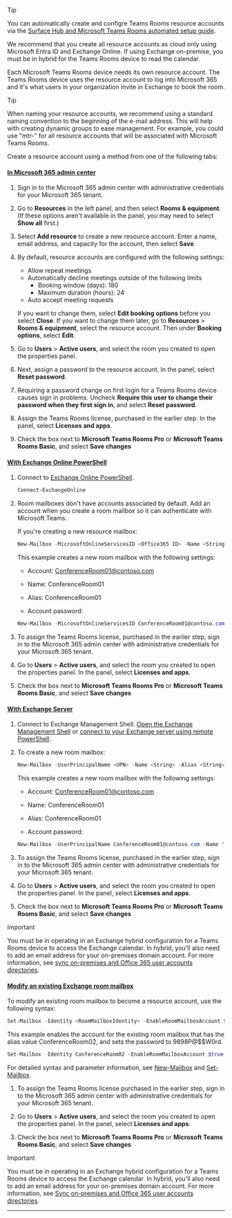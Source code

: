 > [!TIP]
> You can automatically create and configre Teams Rooms resource accounts via the [Surface Hub and Microsoft Teams Rooms automated setup guide](https://go.microsoft.com/fwlink/?linkid=2221605).
>
> We recommend that you create all resource accounts as cloud only using Microsoft Entra ID and Exchange Online. If using Exchange on-premise, you must be in hybrid for the Teams Rooms device to read the calendar.

Each Microsoft Teams Rooms device needs its own resource account. The Teams Rooms device uses the resource account to log into Microsoft 365 and it's what users in your organization invite in Exchange to book the room.

> [!TIP]
> When naming your resource accounts, we recommend using a standard naming convention to the beginning of the e-mail address. This will help with creating dynamic groups to ease management. For example, you could use "mtr-" for all resource accounts that will be associated with Microsoft Teams Rooms.


Create a resource account using a method from one of the following tabs:

#### [**In Microsoft 365 admin center**](#tab/m365-admin-center)

1. Sign in to the Microsoft 365 admin center with administrative credentials for your Microsoft 365 tenant.

2. Go to **Resources** in the left panel, and then select **Rooms & equipment**. (If these options aren't available in the panel, you may need to select **Show all** first.)

3. Select **Add resource** to create a new resource account. Enter a name, email address, and capacity for the account, then select **Save**.

5. By default, resource accounts are configured with the following settings:

    - Allow repeat meetings
    - Automatically decline meetings outside of the following limits
      - Booking window (days): 180
      - Maximum duration (hours): 24
    - Auto accept meeting requests

    If you want to change them, select **Edit booking options** before you select **Close**. If you want to change them later, go to **Resources** > **Rooms & equipment**, select the resource account. Then  under **Booking options**, select **Edit**.

6. Go to **Users** > **Active users**, and select the room you created to open the properties panel.

7. Next, assign a password to the resource account. In the panel, select **Reset password**.

8. Requiring a password change on first login for a Teams Rooms device causes sign in problems. Uncheck **Require this user to change their password when they first sign in**, and select **Reset password**.

9. Assign the Teams Rooms license, purchased in the earlier step. In the panel, select **Licenses and apps**.

10. Check the box next to **Microsoft Teams Rooms Pro** or **Microsoft Teams Rooms Basic**, and select **Save changes**

#### [**With Exchange Online PowerShell**](#tab/exchange-online)

1. Connect to [Exchange Online PowerShell](/powershell/exchange/connect-to-exchange-online-powershell).

    ``` PowerShell
    Connect-ExchangeOnline
    ```

2. Room mailboxes don't have accounts associated by default. Add an account when you create a room mailbox so it can authenticate with Microsoft Teams.

    If you're creating a new resource mailbox:

    ``` PowerShell
    New-Mailbox -MicrosoftOnlineServicesID <Office365 ID> -Name <String> -Alias <string> -Room -EnableRoomMailboxAccount $true  -RoomMailboxPassword (ConvertTo-SecureString -String '<Password>' -AsPlainText -Force)
    ```

    This example creates a new room mailbox with the following settings:

    - Account: ConferenceRoom01@contoso.com

    - Name: ConferenceRoom01

    - Alias: ConferenceRoom01

    - Account password: 

    ``` PowerShell
    New-Mailbox -MicrosoftOnlineServicesID ConferenceRoom01@contoso.com -Name "ConferenceRoom01" -Alias ConferenceRoom01 -Room -EnableRoomMailboxAccount $true  -RoomMailboxPassword (ConvertTo-SecureString -String 'P@$$W0rd5959' -AsPlainText -Force)
    ```

3. To assign the Teams Rooms license, purchased in the earlier step, sign in to the Microsoft 365 admin center with administrative credentials for your Microsoft 365 tenant.

4. Go to **Users** > **Active users**, and select the room you created to open the properties panel. In the panel, select **Licenses and apps**.

5. Check the box next to **Microsoft Teams Rooms Pro** or **Microsoft Teams Rooms Basic**, and select **Save changes**


#### [**With Exchange Server**](#tab/exchange-server)

  1. Connect to Exchange Management Shell. [Open the Exchange Management Shell](/powershell/exchange/exchange-server/open-the-exchange-management-shell) or [connect to your Exchange server using remote PowerShell](/powershell/exchange/exchange-server/connect-to-exchange-servers-using-remote-powershell).

  2. To create a new room mailbox:

      ``` PowerShell
      New-Mailbox -UserPrincipalName <UPN> -Name <String> -Alias <String> -Room -EnableRoomMailboxAccount $true -RoomMailboxPassword (ConvertTo-SecureString -String '<Password>' -AsPlainText -Force)
      ```

      This example creates a new room mailbox with the following settings:

      - Account: ConferenceRoom01@contoso.com

      - Name: ConferenceRoom01

      - Alias: ConferenceRoom01

      - Account password: 

       ``` PowerShell
       New-Mailbox -UserPrincipalName ConferenceRoom01@contoso.com -Name "ConferenceRoom01" -Alias ConferenceRoom01 -Room -EnableRoomMailboxAccount $true -RoomMailboxPassword (ConvertTo-SecureString -String 'P@$$W0rd5959' -AsPlainText -Force)
       ```

3. To assign the Teams Rooms license, purchased in the earlier step, sign in to the Microsoft 365 admin center with administrative credentials for your Microsoft 365 tenant.

4. Go to **Users** > **Active users**, and select the room you created to open the properties panel. In the panel, select **Licenses and apps**.

5. Check the box next to **Microsoft Teams Rooms Pro** or **Microsoft Teams Rooms Basic**, and select **Save changes**

> [!IMPORTANT]
> You must be in operating in an Exchange hybrid configuration for a Teams Rooms device to access the Exchange calendar. In hybrid, you'll also need to add an email address for your on-premises domain account. For more information, see [sync on-premises and Office 365 user accounts directories](https://support.microsoft.com/topic/how-to-use-smtp-matching-to-match-on-premises-user-accounts-to-office-365-user-accounts-for-directory-synchronization-75673b94-e1b8-8a9e-c413-ee5a2a1a6a78).

#### [**Modify an existing Exchange room mailbox**](#tab/existing-account)

To modify an existing room mailbox to become a resource account, use the following syntax:

``` PowerShell
Set-Mailbox -Identity <RoomMailboxIdentity> -EnableRoomMailboxAccount $true -RoomMailboxPassword (ConvertTo-SecureString -String '<Password>' -AsPlainText -Force)
```

This example enables the account for the existing room mailbox that has the alias value ConferenceRoom02, and sets the password to 9898P@$$W0rd.

``` PowerShell
Set-Mailbox -Identity ConferenceRoom02 -EnableRoomMailboxAccount $true -RoomMailboxPassword (ConvertTo-SecureString -String '9898P@$$W0rd' -AsPlainText -Force)
```

For detailed syntax and parameter information, see [New-Mailbox](/powershell/module/exchange/mailboxes/new-mailbox) and [Set-Mailbox](/powershell/module/exchange/mailboxes/set-mailbox).

1. To assign the Teams Rooms license purchased in the earlier step, sign in to the Microsoft 365 admin center with administrative credentials for your Microsoft 365 tenant.

2. Go to **Users** > **Active users**, and select the room you created to open the properties panel. In the panel, select **Licenses and apps**.

3. Check the box next to **Microsoft Teams Rooms Pro** or **Microsoft Teams Rooms Basic**, and select **Save changes**

> [!IMPORTANT]
> You must be in operating in an Exchange hybrid configuration for a Teams Rooms device to access the Exchange calendar. In hybrid, you'll also need to add an email address for your on-premises domain account. For more information, see [Sync on-premises and Office 365 user accounts directories](https://support.microsoft.com/topic/how-to-use-smtp-matching-to-match-on-premises-user-accounts-to-office-365-user-accounts-for-directory-synchronization-75673b94-e1b8-8a9e-c413-ee5a2a1a6a78).

---
